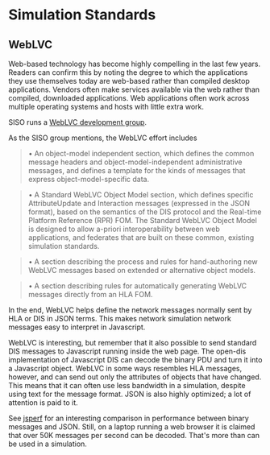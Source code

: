 # Simulation Standards

## WebLVC

Web-based technology has become highly compelling in the last few years. Readers can confirm this by noting the degree to which the applications they use themselves today are web-based rather than compiled desktop applications. Vendors often make services available via the web rather than compiled, downloaded applications. Web applications often work across multiple operating systems and hosts with little extra work.

SISO runs a [WebLVC development group](https://www.sisostds.org/StandardsActivities/DevelopmentGroups/WebLVCPDG.aspx).

As the SISO group mentions, the WebLVC effort includes

>• An object-model independent section, which defines the common message headers and object-model-independent administrative messages, and defines a template for the kinds of messages that express object-model-specific data.

>• A Standard WebLVC Object Model section, which defines specific AttributeUpdate and Interaction messages (expressed in the JSON format), based on the semantics of the DIS protocol and the Real-time Platform Reference (RPR) FOM.  The Standard WebLVC Object Model is designed to allow a-priori interoperability between web applications, and federates that are built on these common, existing simulation standards.

>• A section describing the process and rules for hand-authoring new WebLVC messages based on extended or alternative object models.

>• A section describing rules for automatically generating WebLVC messages directly from an HLA FOM.

In the end, WebLVC helps define the network messages normally sent by HLA or DIS in JSON terms. This makes network simulation network messages easy to interpret in Javascript.

WebLVC is interesting, but remember that it also possible to send standard DIS messages to Javascript running inside the web page. The open-dis implementation of Javascript DIS can decode the binary PDU and turn it into a Javascript object. WebLVC in some ways resembles HLA messages, however, and can send out only the attributes of objects that have changed. This means that it can often use less bandwidth in a simulation, despite using text for the message format. JSON is also highly optimized; a lot of attention is paid to it.

See [jsperf](https://jsperf.com/javascript-dis-native-vs-json) for an interesting comparison in performance between binary messages and JSON. Still, on a laptop running a web browser it is claimed that over 50K messages per second can be decoded. That's more than can be used in a simulation.

